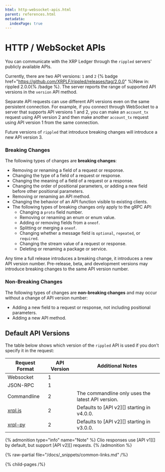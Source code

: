 ```yaml
---
html: http-websocket-apis.html
parent: references.html
metadata:
  indexPage: true
---
```

# HTTP / WebSocket APIs

You can communicate with the XRP Ledger through the `rippled` servers' publicly available APIs.

Currently, there are two API versions: `1` and `2` {% badge href="https://github.com/XRPLF/rippled/releases/tag/2.0.0" %}New in: rippled 2.0.0{% /badge %}. The server reports the range of supported API versions in the `version` API method. <!-- STYLE_OVERRIDE: will --> <!-- TODO: add a link when `version` method is documented. -->

Separate API requests can use different API versions even on the same persistent connection. For example, if you connect through WebSocket to a server that supports API versions 1 and 2, you can make an `account_tx` request using API version 2 and then make another `account_tx` request using API version 1 from the same connection.

Future versions of `rippled` that introduce breaking changes will introduce a new API version 3.


### Breaking Changes

The following types of changes are **breaking changes**:

- Removing or renaming a field of a request or response.
- Changing the type of a field of a request or response.
- Changing the meaning of a field of a request or a response.
- Changing the order of positional parameters, or adding a new field before other positional parameters.
- Removing or renaming an API method.
- Changing the behavior of an API function visible to existing clients.
- The following types of breaking changes only apply to the gRPC API:
    - Changing a `proto` field number.
    - Removing or renaming an enum or enum value.
    - Adding or removing fields from a `oneof`.
    - Splitting or merging a `oneof`.
    - Changing whether a message field is `optional`, `repeated`, or `required`.
    - Changing the stream value of a request or response.
    - Deleting or renaming a package or service.

Any time a full release introduces a breaking change, it introduces a new API version number. Pre-release, beta, and development versions may introduce breaking changes to the same API version number.

### Non-Breaking Changes

The following types of changes are **non-breaking changes** and may occur without a change of API version number:

- Adding a new field to a request or response, not including positional parameters.
- Adding a new API method.


## Default API Versions

The table below shows which version of the `rippled` API is used if you don't specify it in the request:

| Request Format | API Version | Additional Notes |
|----------------|-------------|------------------|
| Websocket      | 1           | |
| JSON-RPC       | 1           | |
| Commandline    | 2           | The commandline only uses the latest API version. |
| [xrpl.js](https://github.com/XRPLF/xrpl.js) | 2 | Defaults to [API v2][] starting in v4.0.0. |
| [xrpl-py](https://github.com/XRPLF/xrpl-py) | 2 | Defaults to [API v2][] starting in v3.0.0. |

{% admonition type="info" name="Note" %}
Clio responses use [API v1][] by default, but support [API v2][] requests.
{% /admonition %}

{% raw-partial file="/docs/_snippets/common-links.md" /%}

{% child-pages /%}
